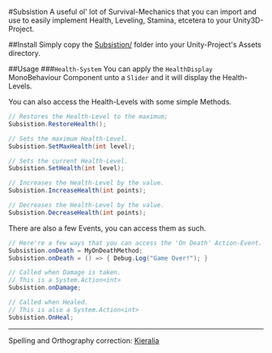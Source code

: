 
#Subsistion
A useful ol' lot of Survival-Mechanics that you can import and use to easily implement Health, Leveling, Stamina, etcetera to your Unity3D-Project.

##Install
Simply copy the [Subsistion/](https://github.com/harroo/Subsistion/tree/main/Subsistion) folder into your Unity-Project's Assets directory.

##Usage
###`Health-System`
You can apply the `HealthDisplay` MonoBehaviour Component unto a `Slider` and it will display the Health-Levels.

You can also access the Health-Levels with some simple Methods.
```cs
// Restores the Health-Level to the maximum;
Subsistion.RestoreHealth();

// Sets the maximum Health-Level.
Subsistion.SetMaxHealth(int level);

// Sets the current Health-Level.
Subsistion.SetHealth(int level);

// Increases the Health-Level by the value.
Subsistion.IncreaseHealth(int points);

// Decreases the Health-Level by the value.
Subsistion.DecreaseHealth(int points);
```

There are also a few Events, you can access them as such.
```cs
// Here're a few ways that you can access the 'On Death' Action-Event.
Subsistion.onDeath = MyOnDeathMethod;
Subsistion.onDeath = () => { Debug.Log("Game Over!"); }

// Called when Damage is taken.
// This is a System.Action<int>
Subsistion.onDamage;

// Called when Healed.
// This is also a System.Action<int>
Subsistion.OnHeal;
```

---

Spelling and Orthography correction: [Kieralia](https://github.com/kieralia)

